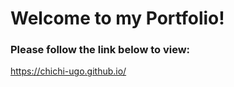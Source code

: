 # Welcome to my Portfolio!

### Please follow the link below to view:
https://chichi-ugo.github.io/
